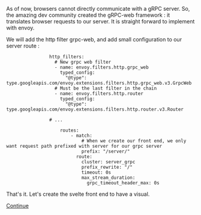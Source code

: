 As of now, browsers cannot directly communicate with a gRPC server. So, the amazing dev community created the gRPC-web framework : it translates browser requests to our server. It is straight forward to implement with envoy.

We will add the http filter grpc-web, and add small configuration to our server route :
```Yml
                http_filters:
                  # New grpc web filter
                  - name: envoy.filters.http.grpc_web
                    typed_config:
                      "@type": type.googleapis.com/envoy.extensions.filters.http.grpc_web.v3.GrpcWeb
                  # Must be the last filter in the chain
                  - name: envoy.filters.http.router
                    typed_config:
                      "@type": type.googleapis.com/envoy.extensions.filters.http.router.v3.Router

                # ...

                    routes:
                        - match:
                            # When we create our front end, we only want request path prefixed with server for our grpc server
                            prefix: "/server/"
                          route:
                            cluster: server_grpc
                            prefix_rewrite: "/"
                            timeout: 0s
                            max_stream_duration:
                              grpc_timeout_header_max: 0s
```

That's it. Let's create the svelte front end to have a visual.


[Continue](/README.md#svelte)


